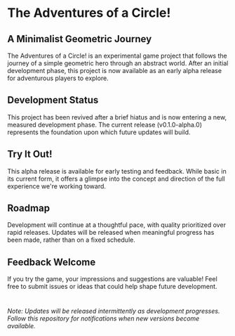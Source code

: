 # The Adventures of a Circle!

## A Minimalist Geometric Journey

The Adventures of a Circle! is an experimental game project that follows the journey of a simple geometric hero through an abstract world. After an initial development phase, this project is now available as an early alpha release for adventurous players to explore.

## Development Status

This project has been revived after a brief hiatus and is now entering a new, measured development phase. The current release (v0.1.0-alpha.0) represents the foundation upon which future updates will build.

## Try It Out!

This alpha release is available for early testing and feedback. While basic in its current form, it offers a glimpse into the concept and direction of the full experience we're working toward.

## Roadmap

Development will continue at a thoughtful pace, with quality prioritized over rapid releases. Updates will be released when meaningful progress has been made, rather than on a fixed schedule.

## Feedback Welcome

If you try the game, your impressions and suggestions are valuable! Feel free to submit issues or ideas that could help shape future development.

#

*Note: Updates will be released intermittently as development progresses. Follow this repository for notifications when new versions become available.*